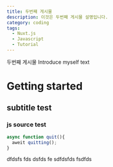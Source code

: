 ```yaml
---
title: 두번째 게시물
description: 이것은 두번째 게시물 설명입니다.
category: coding
tags:
  - Nuxt.js
  - Javascript
  - Tutorial
---
```


두번째 게시물
Introduce myself text

<!--more-->
# Getting started

## subtitle test


### js source test
``` js
async function quit(){
  aweit quitting();
}
```

dfdsfs
fds
dsfds
fe
sdfdsfds
fsdfds
